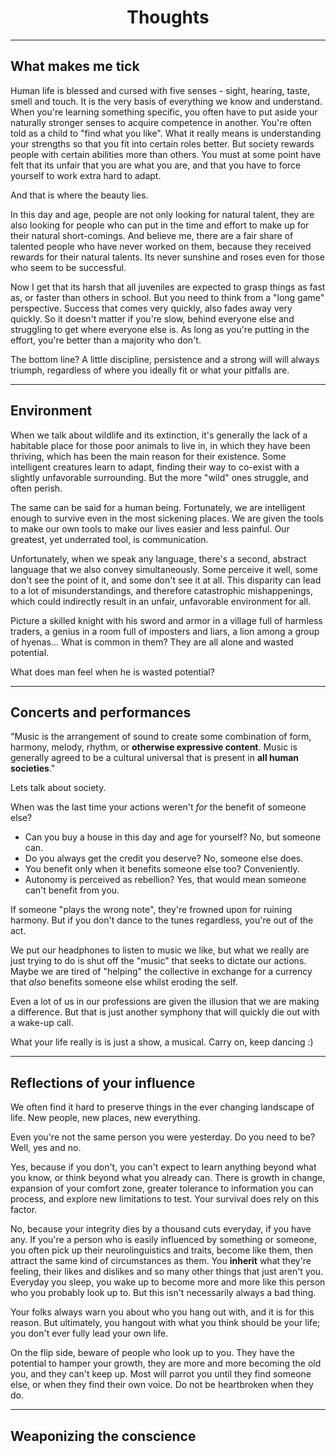 <center><h1>Thoughts</h1></center>

---

## What makes me tick

Human life is blessed and cursed with five senses - sight, hearing, taste, smell and touch. It is the very basis of everything we know and understand.
When you're learning something specific, you often have to put aside your naturally stronger senses to acquire competence in another.
You're often told as a child to "find what you like". What it really means is understanding your strengths so that you fit into certain roles better. 
But society rewards people with certain abilities more than others. You must at some point have felt that its unfair that you are what you are, and that you have to force yourself to work extra hard to adapt.

And that is where the beauty lies. 

In this day and age, people are not only looking for natural talent, they are also looking for people who can put in the time and effort to make up for their natural short-comings. And believe me, there are a fair share of talented people who have never worked on them, because they received rewards for their natural talents. Its never sunshine and roses even for those who seem to be successful.

Now I get that its harsh that all juveniles are expected to grasp things as fast as, or faster than others in school. But you need to think from a "long game" perspective. Success that comes very quickly, also fades away very quickly.
So it doesn't matter if you're slow, behind everyone else and struggling to get where everyone else is. As long as you're putting in the effort, you're better than a majority who don't.

The bottom line? A little discipline, persistence and a strong will will always triumph, regardless of where you ideally fit or what your pitfalls are.

---

## Environment

When we talk about wildlife and its extinction, it's generally the lack of a habitable place for those poor animals to live in, in which they have been thriving, which has been the main reason for their existence. Some intelligent creatures learn to adapt, finding their way to co-exist with a slightly unfavorable surrounding. But the more "wild" ones struggle, and often perish.

The same can be said for a human being. Fortunately, we are intelligent enough to survive even in the most sickening places. We are given the tools to make our own tools to make our lives easier and less painful. Our greatest, yet underrated tool, is communication. 

Unfortunately, when we speak any language, there's a second, abstract language that we also convey simultaneously. Some perceive it well, some don't see the point of it, and some don't see it at all. This disparity can lead to a lot of misunderstandings, and therefore catastrophic mishappenings, which could indirectly result in an unfair, unfavorable environment for all.

Picture a skilled knight with his sword and armor in a village full of harmless traders, a genius in a room full of imposters and liars, a lion among a group of hyenas... What is common in them? They are all alone and wasted potential.

What does man feel when he is wasted potential?

---

## Concerts and performances

"Music is the arrangement of sound to create some combination of form, harmony, melody, rhythm, or **otherwise expressive content**. Music is generally agreed to be a cultural universal that is present in **all human societies**."

Lets talk about society.

When was the last time your actions weren't *for* the benefit of someone else?
- Can you buy a house in this day and age for yourself? No, but someone can.
- Do you always get the credit you deserve? No, someone else does.
- You benefit only when it benefits someone else too? Conveniently.
- Autonomy is perceived as rebellion? Yes, that would mean someone can't benefit from you.

If someone "plays the wrong note", they're frowned upon for ruining harmony. But if you don't dance to the tunes regardless, you're out of the act.

We put our headphones to listen to music we like, but what we really are just trying to do is shut off the "music" that seeks to dictate our actions. Maybe we are tired of "helping" the collective in exchange for a currency that *also* benefits someone else whilst eroding the self.

Even a lot of us in our professions are given the illusion that we are making a difference. But that is just another symphony that will quickly die out with a wake-up call.

What your life really is is just a show, a musical. Carry on, keep dancing :)

---

## Reflections of your influence

We often find it hard to preserve things in the ever changing landscape of life. New people, new places, new everything.

Even you're not the same person you were yesterday. Do you need to be? Well, yes and no. 

Yes, because if you don't, you can't expect to learn anything beyond what you know, or think beyond what you already can. There is growth in change, expansion of your comfort zone, greater tolerance to information you can process, and explore new limitations to test. Your survival does rely on this factor.

No, because your integrity dies by a thousand cuts everyday, if you have any. If you're a person who is easily influenced by something or someone, you often pick up their neurolinguistics and traits, become like them, then attract the same kind of circumstances as them. You **inherit** what they're feeling, their likes and dislikes and so many other things that just aren't you. Everyday you sleep, you wake up to become more and more like this person who you probably look up to. But this isn't necessarily always a bad thing.

Your folks always warn you about who you hang out with, and it is for this reason. But ultimately, you hangout with what you think should be your life; you don't ever fully lead your own life.

On the flip side, beware of people who look up to you. They have the potential to hamper your growth, they are more and more becoming the old you, and they can't keep up. Most will parrot you until they find someone else, or when they find their own voice. Do not be heartbroken when they do.

---

## Weaponizing the conscience
